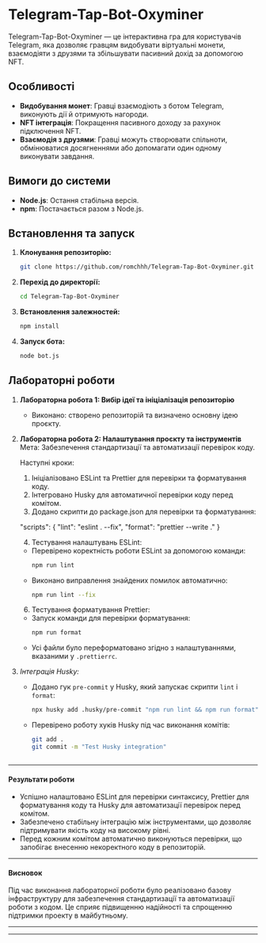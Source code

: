 # Telegram-Tap-Bot-Oxyminer

Telegram-Tap-Bot-Oxyminer — це інтерактивна гра для користувачів Telegram, яка дозволяє гравцям видобувати віртуальні монети, взаємодіяти з друзями та збільшувати пасивний дохід за допомогою NFT.

## Особливості

- **Видобування монет**: Гравці взаємодіють з ботом Telegram, виконують дії й отримують нагороди.
- **NFT інтеграція**: Покращення пасивного доходу за рахунок підключення NFT.
- **Взаємодія з друзями**: Гравці можуть створювати спільноти, обмінюватися досягненнями або допомагати один одному виконувати завдання.

## Вимоги до системи

- **Node.js**: Остання стабільна версія.
- **npm**: Постачається разом з Node.js.

## Встановлення та запуск

1. **Клонування репозиторію:**
   ```bash
   git clone https://github.com/romchhh/Telegram-Tap-Bot-Oxyminer.git
   ```
2. **Перехід до директорії:**
   ```bash
   cd Telegram-Tap-Bot-Oxyminer
   ```
3. **Встановлення залежностей:**
   ```bash
   npm install
   ```
4. **Запуск бота:**
   ```bash
   node bot.js
   ```

## Лабораторні роботи

1. **Лабораторна робота 1: Вибір ідеї та ініціалізація репозиторію**

   - Виконано: створено репозиторій та визначено основну ідею проєкту.

2. **Лабораторна робота 2: Налаштування проєкту та інструментів**
   Мета: Забезпечення стандартизації та автоматизації перевірок коду.

   Наступні кроки:

   1. Ініціалізовано ESLint та Prettier для перевірки та форматування коду.
   2. Інтегровано Husky для автоматичної перевірки коду перед комітом.
   3. Додано скрипти до package.json для перевірки та форматування:

   "scripts": {
   "lint": "eslint . --fix",
   "format": "prettier --write ."
   }

   4. Тестування налаштувань ESLint:

   - Перевірено коректність роботи ESLint за допомогою команди:
     ```bash
     npm run lint
     ```
   - Виконано виправлення знайдених помилок автоматично:
     ```bash
     npm run lint --fix
     ```

   6. Тестування форматування Prettier:

   - Запуск команди для перевірки форматування:
     ```bash
     npm run format
     ```
   - Усі файли було переформатовано згідно з налаштуваннями, вказаними у `.prettierrc`.

3. _Інтеграція Husky:_
   - Додано гук `pre-commit` у Husky, який запускає скрипти `lint` і `format`:
     ```bash
     npx husky add .husky/pre-commit "npm run lint && npm run format"
     ```
   - Перевірено роботу хуків Husky під час виконання комітів:
     ```bash
     git add .
     git commit -m "Test Husky integration"
     ```
     ```

     ```

---

#### Результати роботи

- Успішно налаштовано ESLint для перевірки синтаксису, Prettier для форматування коду та Husky для автоматизації перевірок перед комітом.
- Забезпечено стабільну інтеграцію між інструментами, що дозволяє підтримувати якість коду на високому рівні.
- Перед кожним комітом автоматично виконуються перевірки, що запобігає внесенню некоректного коду в репозиторій.

---

#### Висновок

Під час виконання лабораторної роботи було реалізовано базову інфраструктуру для забезпечення стандартизації та автоматизації роботи з кодом. Це сприяє підвищенню надійності та спрощенню підтримки проекту в майбутньому.

---

---
